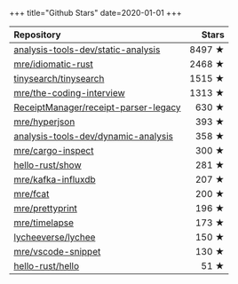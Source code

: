 +++
title="Github Stars"
date=2020-01-01
+++

| Repository | Stars |
| :--------- | ----: |
| [analysis-tools-dev/static-analysis](https://github.com/analysis-tools-dev/static-analysis) | 8497 ★ |
| [mre/idiomatic-rust](https://github.com/mre/idiomatic-rust) | 2468 ★ |
| [tinysearch/tinysearch](https://github.com/tinysearch/tinysearch) | 1515 ★ |
| [mre/the-coding-interview](https://github.com/mre/the-coding-interview) | 1313 ★ |
| [ReceiptManager/receipt-parser-legacy](https://github.com/ReceiptManager/receipt-parser-legacy) | 630 ★ |
| [mre/hyperjson](https://github.com/mre/hyperjson) | 393 ★ |
| [analysis-tools-dev/dynamic-analysis](https://github.com/analysis-tools-dev/dynamic-analysis) | 358 ★ |
| [mre/cargo-inspect](https://github.com/mre/cargo-inspect) | 300 ★ |
| [hello-rust/show](https://github.com/hello-rust/show) | 281 ★ |
| [mre/kafka-influxdb](https://github.com/mre/kafka-influxdb) | 207 ★ |
| [mre/fcat](https://github.com/mre/fcat) | 200 ★ |
| [mre/prettyprint](https://github.com/mre/prettyprint) | 196 ★ |
| [mre/timelapse](https://github.com/mre/timelapse) | 173 ★ |
| [lycheeverse/lychee](https://github.com/lycheeverse/lychee) | 150 ★ |
| [mre/vscode-snippet](https://github.com/mre/vscode-snippet) | 130 ★ |
| [hello-rust/hello](https://github.com/hello-rust/hello) | 51 ★ |

